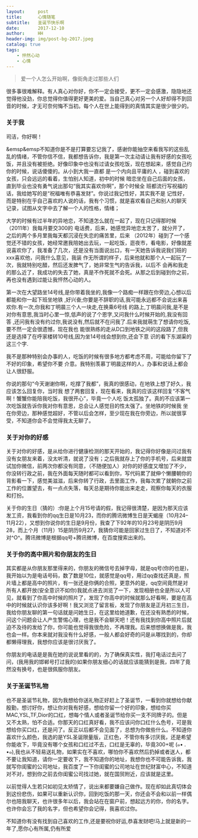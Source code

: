 ```yaml
---
layout:     post
title:      心情随笔
subtitle:   圣诞节快乐啊
date:       2017-12-10
author:     HH
header-img: img/post-bg-2017.jpeg
catalog: true
tags:
    - 怦然心动
    - 心情
---
```


> 爱一个人怎么开始啊，像街角走过那些人们

很多事很难解释。有人真心对你好，你不一定会接受，更不一定会感激，隐隐地还觉得他没劲，你总觉得你值得更好更美的爱。当自己真心对另一个人好却得不到回音的时候，才无可奈何悔不当初。每个人在世上能得到的真情其实是很少很少的。

### 关于我

司洁，你好啊！

&emsp&emsp不知道你是不是打算要忘记我了，感谢你能抽空来看我写的这些乱乱的情绪，不管你信不信，我都想告诉你，我是第一次主动请让我有好感的女孩吃饭，并且没有被拒绝。好像印象中也没有过请女孩吃饭，现在想起来，感觉自己约你的时候，说话傻傻的。从小到大我一直都
是一个内向且平庸的人 ，碰到喜欢的女孩，只会远远的看着，生怕别人知道，初中的时候
暗恋坐在自己后面的女孩，直到毕业也没有勇气说出那句“我其实喜欢你啊”，那个时候全
班都流行写祝福的话，我给她写的是“祝福唯有恭喜发财”。你说过我记性好，其实我不是
记性好，而是特别在乎自己喜欢的人说的话，我有个习惯，就是喜欢看自己和别人的聊天
记录，试图从文字中去了解一个人的性格，情绪；
   
大学的时候有过半年的异地恋，不知道怎么就在一起了，现在只记得那时候（2011年）我每月要交300的
电话费，后来，她感觉异地恋太苦了，就分开了，之后的两个多月里我每天都沉浸在失恋的痛苦里，后来
（2012年）碰到了一个感觉还不错的女孩，她经常邀我陪她出去玩，一起吃饭，逛夜市，看电影，好像就差
说喜欢你了，我准备了几次，还是没有当面说出口，有一天她告诉我说我们班的xxx喜欢他，问我什么意见，我装
作无所谓的样子，后来他就和那个人一起玩了一次，我就特别吃醋，然后还发脾气了，她非常生气的告诉我，以后不
会再和我走的那么近了，我成功的失去了她，真是不作死就不会死。从那之后到碰到你之前，再也没有遇到过能让我怦然心动的人。

 第一次在大望路坐14号线,是你带着我坐的,我像一个路痴一样跟在你旁边,心想以后都能和你一起下班坐地铁
,好兴奋;你要是不辞职的话,我可能永远都不会说出来喜欢你.有一次,你我和丁明晨三个人一块走,在换乘6号线
的路上,丁明晨问我,是不是对你有意思,我当时心里一惊,低声的说了个恩字,又问我什么时候开始的,我没有回答
,还问我有没有约过你,我说没有,然后就不在问我了.后来我就萌生了想请你吃饭,要不然一定会很遗憾，现在我也
能很熟练的走从D口到地铁之间的这段路了,但我还是选择了在呼家楼转10号线,因为坐14号线会想到你,还会下意
识的看下东湖渠的这三个字.
	
我不是那种特别会办事的人，吃饭的时候有很多地方都考虑不周，可能给你留下了不好的印象，希望你不要
介意。我特别羡慕丁明晨这样的人，办事和说话上都会让人很舒服。
	
你说的那句“今天谢谢你啊，吃撑了我都”，我真的很感动，在地铁上想了好久，我应该怎么回复你，当时我
想了两套回复，现在看来，我真的应该这样回复“不客气啊！蟹蟹你能陪我吃饭，我很开心”，毕竟一个人吃
饭太孤独了。真的不应该第一次吃饭就告诉你我对你有意思，总会让人感觉目的性太强了。坐地铁的时候我
坐在你旁边，那种感觉超好，不管以后会怎样，至少现在我在你旁边，所以就很享受，不知道你会不会觉得我太无聊了。

### 关于对你的好感

关于对你的好感，是从给你进行健康检测的那天开始的，我记得你好像是问过我有没有女朋友来着，没太听清，就说了没有；之后我就存上了你的手机号，后来就尝试加你微信，前两次你都没有同意，（不随便加人）对你的好感度又增加了不少，你没转行政之前，我在外面每天随时都可以看到你，写代码累了就伸个懒腰朝你的背影看一下，感觉美滋滋，后来你转了行政，去里面工作，我每次累了就朝你之前工作的位置望去，有一点点失落，每天总是期待你能出来走走，观察你每天的衣服和打扮。
 
关于你的生日（猜的）:你是上个月15号请的假，我记得很清楚，是因为那天应该发工资，我看到你的qq生日是10月23，而你的腾讯微博生日是天蝎座（10月24–11月22），又想到你说你的生日是9月份，我查了下92年的10月23号是阴历9月28，而上个月（11月）15是阴历9月27，我猜你可能是回家过生日了，不知道对不对^O^。腾讯微博是根据qq号+腾讯微博，在百度搜索出来的。

### 关于你的高中照片和你朋友的生日

其实都是从你朋友那里得来的，你朋友的微信号去掉字母，就是qq号(你的也是)，我开始以为是电话号码，数了数是10位，就感觉是qq号，用过qq查找还真是，照片墙上都是高中的照片，有一张还是你俩的合照，更意外的是，qq空间竟然是对所有人都开放(安全意识不如你)我就点进去浏览了一下，发现相册也全是所以人可见，就看到了你高中时候的照片了，发现了你高中的时候就那么好看啊，要是在高中的时候就认识你该多好啊！我又浏览了留言板，发现了你朋友是正月初三生日，我给你朋友聊的第一句话就是问她生日，在这里给她道歉，在还没有熟悉的时候，问这个问题会让人产生警惕心理，也是我不会聊天吧！还有我找到你高中照片后就迫不及待的发给了你，你可能也觉得我很危险，不再理我。后来想想换做是我，我也会一样。你本来就对我没有什么好感，一般人都会好奇的问是从哪找到的，你却都懒得理我，我想你应该是很讨厌我了。
    
你朋友的电话是是我在她的说说里看的的，为了确保真实性，我打电话过去问了问，(我用我的邯郸号打过我的)如果你朋友细心的话就应该能猜到是我，四年了竟然没有换号，也是很佩服你朋友。

### 关于圣诞节礼物

也不是圣诞节礼物，因为我想给你送礼物正好赶上了圣诞节，一看到你就想给你献殷勤，想讨好你，想让你对我有好感，想给你留一个好的印象，想给你买MAC,YSL,TF,Dior的口红，想每个情人或者圣诞节给你买一支不同牌子的。但是又不太熟，怕不合适。你那天的口红真好看，我不应该问你口红什么色号，可是我想给你买口红，还是问了。反正以后都不会见面了，总想为你做些什么。不知道你喜欢什么颜色，我选的是YSL圣诞限量版，正红色，不管你有多讨厌我，还是希望你能收下，毕竟没有哪个女孩和口红过不去，口红是无辜的，毕竟300+呢 (๑• . •๑),我也从不轻易送礼物，如果实在不喜欢，哪怕你不喜欢然后扔掉或者送人，都不要让我知道，请你一定要收下，我不知道你的地址，我想你也不可能告诉我，我就写你闺蜜的公司地址，我百度了一下你闺蜜的公司地址在世纪财富中心，不知道对不对，想到你之前去你闺蜜公司找过她，就在国贸附近，应该就是这里。
   
以前觉得人生若只如初见太矫情了，说出来都要嫌自己做作。现在却如此真切体会到这份悲伤，如果可以重新认识你，回到吃饭的那一天，你还会不会和以前一样偶尔也陪我聊天，也许很多年以后，我会站在在窗户前，想起远方的你，你的名字。也许你会忘了我的名字，但也希望你会记得，我喜欢过你。
    
不知道你有没有找到自己喜欢的工作,还是要祝你好运,恭喜发财吧!马上就是新的一年了,愿你心有所属,仍有所爱
